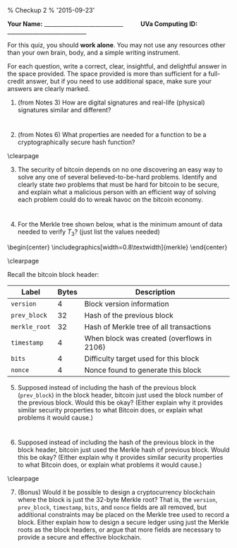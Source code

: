 % Checkup 2
% '2015-09-23'

**Your Name:** ____________________________    $\qquad$   **UVa Computing ID:** ____________________________

For this quiz, you should **work alone**.  You may not use any resources
other than your own brain, body, and a simple writing instrument.

For each question, write a correct, clear, insightful, and delightful
answer in the space provided.  The space provided is more than
sufficient for a full-credit answer, but if you need to use additional
space, make sure your answers are clearly marked.

1. (from Notes 3) How are digital signatures and real-life (physical)
signatures similar and different?


#
#
#
#

#

2. (from Notes 6) What properties are needed for a function to be a
cryptographically secure hash function?

\clearpage

3. The security of bitcoin depends on no one discovering an easy way to
solve any one of several believed-to-be-hard problems.  Identify and
clearly state _two_ problems that must be hard for bitcoin to be secure,
and explain what a malicious person with an efficient way of solving
each problem could do to wreak havoc on the bitcoin economy.

#
#
#
#
#
#

4. For the Merkle tree shown below, what is the minimum amount of data
needed to verify $T_3$?  (just list the values needed)

\begin{center}
\includegraphics[width=0.8\textwidth]{merkle}
\end{center}

\clearpage

Recall the bitcoin block header:

|**Label**|**Bytes**|**Description**|
|--|:--|--|
|`version`|4|Block version information|
|`prev_block`|32|Hash of the previous block|
|`merkle_root`|32|Hash of Merkle tree of all transactions|
|`timestamp`|4|When block was created (overflows in 2106)|
|`bits`|4|Difficulty target used for this block|
|`nonce`|4|Nonce found to generate this block|

5. Supposed instead of including the hash of the previous block
(`prev_block`) in the block header, bitcoin just used the block number
of the previous block.  Would this be okay?  (Either explain why it
provides similar security properties to what Bitcoin does, or explain
what problems it would cause.)


#
#
#
#


6. Supposed instead of including the hash of the previous block in the
block header, bitcoin just used the Merkle hash of previous block.
Would this be okay?  (Either explain why it provides similar security
properties to what Bitcoin does, or explain what problems it would
cause.)

\clearpage

7. (Bonus) Would it be possible to design a cryptocurrency blockchain
where the block is just the 32-byte Merkle root?  That is, the
`version`, `prev_block`, `timestamp`, `bits`, and `nonce` fields are all
removed, but additional constraints may be placed on the Merkle tree
used to record a block.  Either explain how to design a secure ledger
using just the Merkle roots as the block headers, or argue that more
fields are necessary to provide a secure and effective blockchain.



